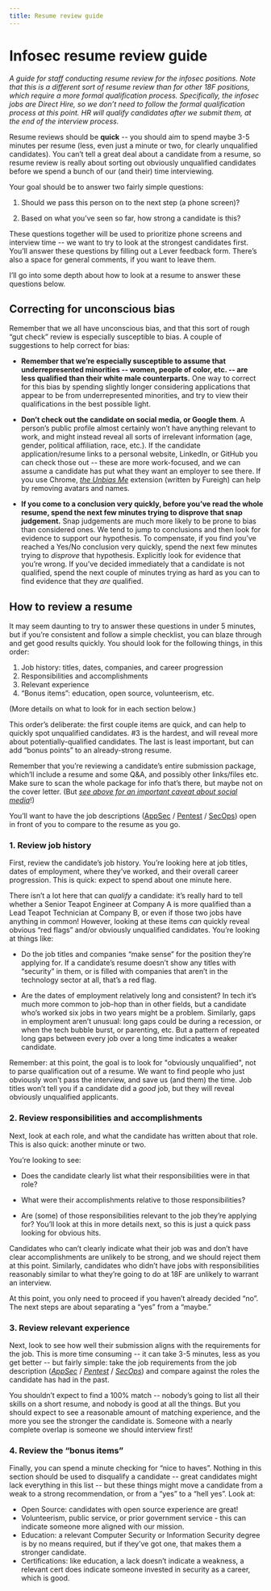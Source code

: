 ```yaml
---
title: Resume review guide
---
```


# Infosec resume review guide

*A guide for staff conducting resume review for the infosec positions. Note that
this is a different sort of resume review than for other 18F positions,
which require a more formal qualification process. Specifically, the infosec
jobs are Direct Hire, so we don’t need to follow the formal qualification
process at this point. HR will qualify candidates after we submit them, at
the end of the interview process.*

Resume reviews should be **quick** -- you should aim to spend maybe 3-5
minutes per resume (less, even just a minute or two, for clearly
unqualified candidates). You can’t tell a great deal about a candidate
from a resume, so resume review is really about sorting out obviously
unqualified candidates before we spend a bunch of our (and their) time
interviewing.

Your goal should be to answer two fairly simple questions:

1.  Should we pass this person on to the next step (a phone screen)?

2.  Based on what you’ve seen so far, how strong a candidate is this?

These questions together will be used to prioritize phone screens and
interview time -- we want to try to look at the strongest candidates
first. You’ll answer these questions by filling out a Lever feedback
form. There’s also a space for general comments, if you want to leave
them.

I’ll go into some depth about how to look at a resume to answer these
questions below.

## Correcting for unconscious bias

Remember that we all have unconscious bias, and that this sort of rough
“gut check” review is especially susceptible to bias. A couple of
suggestions to help correct for bias:

- **Remember that we’re especially susceptible to assume that underrepresented
  minorities -- women, people of color, etc. -- are less qualified than their
  white male counterparts.** One way to correct for this bias by spending slightly
  longer considering applications that appear to be from underrepresented
  minorities, and try to view their qualifications in the best possible light.

- **Don’t check out the candidate on social media, or Google them**. A person’s
  public profile almost certainly won’t have anything relevant to work, and might
  instead reveal all sorts of irrelevant information (age, gender, political
  affiliation, race, etc.). If the candidate application/resume links to a
  personal website, LinkedIn, or GitHub you can check those out -- these are more
  work-focused, and we can assume a candidate has put what they want an employer
  to see there. If you use Chrome, [*the Unbias Me*](https://chrome.google.com/webstore/detail/unbias-me/bghhadboobnoikppffdojcebigmcgmam?hl=en) extension (written by Fureigh) can help by removing avatars and names.

- **If you come to a conclusion very quickly, before you’ve read the whole
  resume, spend the next few minutes trying to disprove that snap judgement.**
  Snap judgements are much more likely to be prone to bias than considered ones.
  We tend to jump to conclusions and then look for evidence to support our
  hypothesis. To compensate, if you find you’ve reached a Yes/No conclusion very
  quickly, spend the next few minutes trying to *disprove* that hypothesis.
  Explicitly look for evidence that you’re wrong. If you’ve decided immediately
  that a candidate is not qualified, spend the next couple of minutes trying as
  hard as you can to find evidence that they *are* qualified.

## How to review a resume

It may seem daunting to try to answer these questions in under 5
minutes, but if you’re consistent and follow a simple checklist, you can
blaze through and get good results quickly. You should look for the
following things, in this order:

1.  Job history: titles, dates, companies, and career progression
2.  Responsibilities and accomplishments
3.  Relevant experience
4.  “Bonus items”: education, open source, volunteerism, etc.

(More details on what to look for in each section below.)

This order’s deliberate: the first couple items are quick, and can help
to quickly spot unqualified candidates. \#3 is the hardest, and will
reveal more about potentially-qualified candidates. The last is least
important, but can add “bonus points” to an already-strong resume.

Remember that you’re reviewing a candidate’s entire submission package,
which’ll include a resume and some Q&A, and possibly other links/files
etc. Make sure to scan the whole package for info that’s there, but
maybe not on the cover letter. (But [*see above for an important caveat
about social media*](#correcting-for-unconscious-bias)!)

You’ll want to have the job descriptions ([AppSec](FIXME) / [Pentest](FIXME) /
[SecOps](FIXME)) open in front of you to compare to the resume as you go.

### 1. Review job history 

First, review the candidate’s job history. You’re looking here at job
titles, dates of employment, where they’ve worked, and their overall
career progression. This is quick: expect to spend about one minute
here.

There isn’t a lot here that can *qualify* a candidate: it’s really hard
to tell whether a Senior Teapot Engineer at Company A is more qualified
than a Lead Teapot Technician at Company B, or even if those two jobs
have anything in common! However, looking at these items *can* quickly
reveal obvious “red flags” and/or obviously unqualified candidates.
You’re looking at things like:

- Do the job titles and companies “make sense” for the position
  they’re applying for. If a candidate’s resume doesn’t show any
  titles with “security” in them, or is filled with companies that
  aren’t in the technology sector at all, that’s a red flag.

- Are the dates of employment relatively long and consistent? In tech
  it’s much more common to job-hop than in other fields, but a
  candidate who’s worked six jobs in two years might be a problem.
  Similarly, gaps in employment aren’t unusual: long gaps could be
  during a recession, or when the tech bubble burst, or
  parenting, etc. But a pattern of repeated long gaps between every
  job over a long time indicates a weaker candidate.

Remember: at this point, the goal is to look for "obviously
unqualified", not to parse qualification out of a resume. We want to
find people who just obviously won't pass the interview, and save us
(and them) the time. Job titles won’t tell you if a candidate did a
*good* job, but they will reveal obviously unqualified applicants.

### 2. Review responsibilities and accomplishments

Next, look at each role, and what the candidate has written about that
role. This is also quick: another minute or two.

You’re looking to see:

- Does the candidate clearly list what their responsibilities were in
  that role?

- What were their accomplishments relative to those responsibilities?

- Are (some) of those responsibilities relevant to the job they’re
  applying for? You’ll look at this in more details next, so this is
  just a quick pass looking for obvious hits.

Candidates who can’t clearly indicate what their job was and don’t have
clear accomplishments are unlikely to be strong, and we should reject
them at this point. Similarly, candidates who didn’t have jobs with
responsibilities reasonably similar to what they’re going to do at 18F
are unlikely to warrant an interview.

At this point, you only need to proceed if you haven’t already decided
“no”. The next steps are about separating a “yes” from a “maybe.”

### 3. Review relevant experience

Next, look to see how well their submission aligns with the requirements
for the job. This is more time consuming -- it can take 3-5 minutes,
less as you get better -- but fairly simple: take the job requirements
from the job description
([*AppSec*](https://jobs.lever.co/18f/52e26cd1-0750-4481-af7f-8bb39e7dcde0)
/
[*Pentest*](https://jobs.lever.co/18f/a546d4f2-3db5-4a63-8af6-05fc9f0ec522)
/
[*SecOps*](https://jobs.lever.co/18f/8774d280-438e-487b-bacc-42056eb28d42))
and compare against the roles the candidate has had in the past.

You shouldn’t expect to find a 100% match -- nobody’s going to list all
their skills on a short resume, and nobody is good at all the things.
But you should expect to see a reasonable amount of matching experience,
and the more you see the stronger the candidate is. Someone with a
nearly complete overlap is someone we should interview first!

### 4. Review the “bonus items”

Finally, you can spend a minute checking for “nice to haves”. Nothing in
this section should be used to disqualify a candidate -- great
candidates might lack everything in this list -- but these things might
move a candidate from a weak to a strong recommendation, or from a “yes”
to a “hell yes”. Look at:

- Open Source: candidates with open source experience are great!
- Volunteerism, public service, or prior government service - this can indicate someone more aligned with our mission.
- Education: a relevant Computer Security or Information Security degree is by no means required, but if they’ve got one, that makes them a stronger candidate.
- Certifications: like education, a lack doesn’t indicate a weakness, a relevant cert does indicate someone invested in security as a career, which is good.